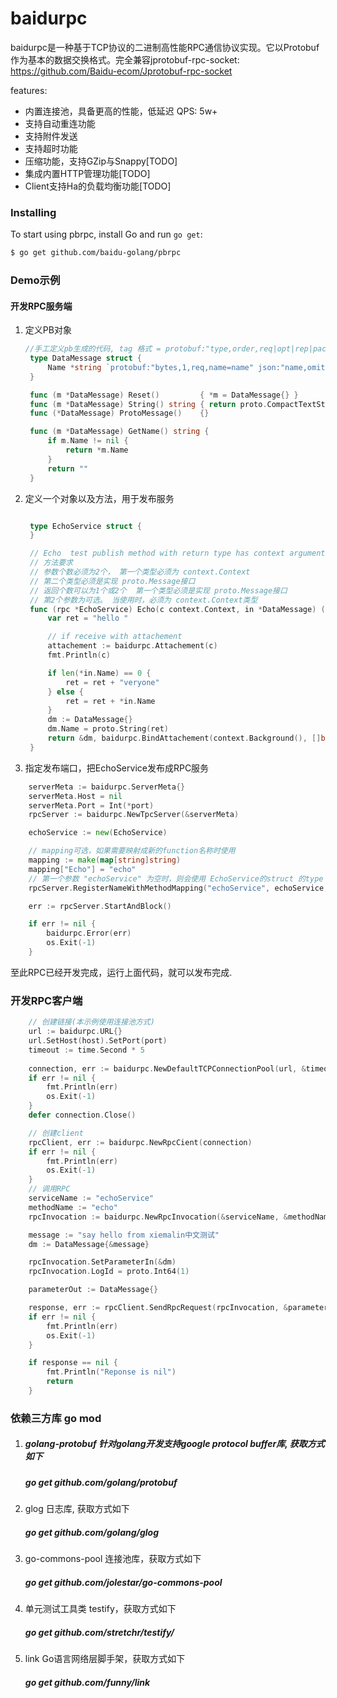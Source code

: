 # baidurpc


baidurpc是一种基于TCP协议的二进制高性能RPC通信协议实现。它以Protobuf作为基本的数据交换格式。完全兼容jprotobuf-rpc-socket: https://github.com/Baidu-ecom/Jprotobuf-rpc-socket

features:

- 内置连接池，具备更高的性能，低延迟 QPS: 5w+
- 支持自动重连功能
- 支持附件发送
- 支持超时功能
- 压缩功能，支持GZip与Snappy[TODO]
- 集成内置HTTP管理功能[TODO]
- Client支持Ha的负载均衡功能[TODO]
  ​
### Installing 

To start using pbrpc, install Go and run `go get`:

```sh
$ go get github.com/baidu-golang/pbrpc
```

### Demo示例

#### 开发RPC服务端

1. 定义PB对象
   ```go
   //手工定义pb生成的代码, tag 格式 = protobuf:"type,order,req|opt|rep|packed,name=fieldname"
	type DataMessage struct {
		Name *string `protobuf:"bytes,1,req,name=name" json:"name,omitempty"`
	}

	func (m *DataMessage) Reset()         { *m = DataMessage{} }
	func (m *DataMessage) String() string { return proto.CompactTextString(m) }
	func (*DataMessage) ProtoMessage()    {}

	func (m *DataMessage) GetName() string {
		if m.Name != nil {
			return *m.Name
		}
		return ""
	}
	```
2. 定义一个对象以及方法，用于发布服务

   ```go

	type EchoService struct {
	}

	// Echo  test publish method with return type has context argument
	// 方法要求
	// 参数个数必须为2个， 第一个类型必须为 context.Context 
	// 第二个类型必须是实现 proto.Message接口
	// 返回个数可以为1个或2个  第一个类型必须是实现 proto.Message接口 
	// 第2个参数为可选。 当使用时，必须为 context.Context类型
	func (rpc *EchoService) Echo(c context.Context, in *DataMessage) (*DataMessage, context.Context) {
		var ret = "hello "

		// if receive with attachement
		attachement := baidurpc.Attachement(c)
		fmt.Println(c)

		if len(*in.Name) == 0 {
			ret = ret + "veryone"
		} else {
			ret = ret + *in.Name
		}
		dm := DataMessage{}
		dm.Name = proto.String(ret)
		return &dm, baidurpc.BindAttachement(context.Background(), []byte("hello")) // return with attachement
	}
   ```

2. 指定发布端口，把EchoService发布成RPC服务

```go
	serverMeta := baidurpc.ServerMeta{}
	serverMeta.Host = nil
	serverMeta.Port = Int(*port)
	rpcServer := baidurpc.NewTpcServer(&serverMeta)

	echoService := new(EchoService)

    // mapping可选，如果需要映射成新的function名称时使用
	mapping := make(map[string]string)
	mapping["Echo"] = "echo"
	// 第一个参数 "echoService" 为空时，则会使用 EchoService的struct 的type name
	rpcServer.RegisterNameWithMethodMapping("echoService", echoService, mapping)

	err := rpcServer.StartAndBlock()

	if err != nil {
		baidurpc.Error(err)
		os.Exit(-1)
	}
```

   至此RPC已经开发完成，运行上面代码，就可以发布完成.


### 开发RPC客户端

```go
    // 创建链接(本示例使用连接池方式)
	url := baidurpc.URL{}
	url.SetHost(host).SetPort(port)
    timeout := time.Second * 5
   
    connection, err := baidurpc.NewDefaultTCPConnectionPool(url, &timeout)
	if err != nil {
		fmt.Println(err)
		os.Exit(-1)
	}
    defer connection.Close()

    // 创建client
    rpcClient, err := baidurpc.NewRpcCient(connection)
    if err != nil {
		fmt.Println(err)
		os.Exit(-1)
	}
    // 调用RPC
	serviceName := "echoService"
	methodName := "echo"
	rpcInvocation := baidurpc.NewRpcInvocation(&serviceName, &methodName)

	message := "say hello from xiemalin中文测试"
	dm := DataMessage{&message}

	rpcInvocation.SetParameterIn(&dm)
	rpcInvocation.LogId = proto.Int64(1)

	parameterOut := DataMessage{}

	response, err := rpcClient.SendRpcRequest(rpcInvocation, &parameterOut)
	if err != nil {
		fmt.Println(err)
		os.Exit(-1)
	}

	if response == nil {
		fmt.Println("Reponse is nil")
		return
	}
```

### 依赖三方库  go mod

1. ##### golang-protobuf 针对golang开发支持google protocol  buffer库, 获取方式如下

   ##### go get github.com/golang/protobuf

2. glog 日志库, 获取方式如下

   ##### go get github.com/golang/glog

3. go-commons-pool 连接池库，获取方式如下

   ##### go get github.com/jolestar/go-commons-pool

4. 单元测试工具类 testify，获取方式如下

   ##### go get github.com/stretchr/testify/

5. link Go语言网络层脚手架，获取方式如下

   ##### go get github.com/funny/link



